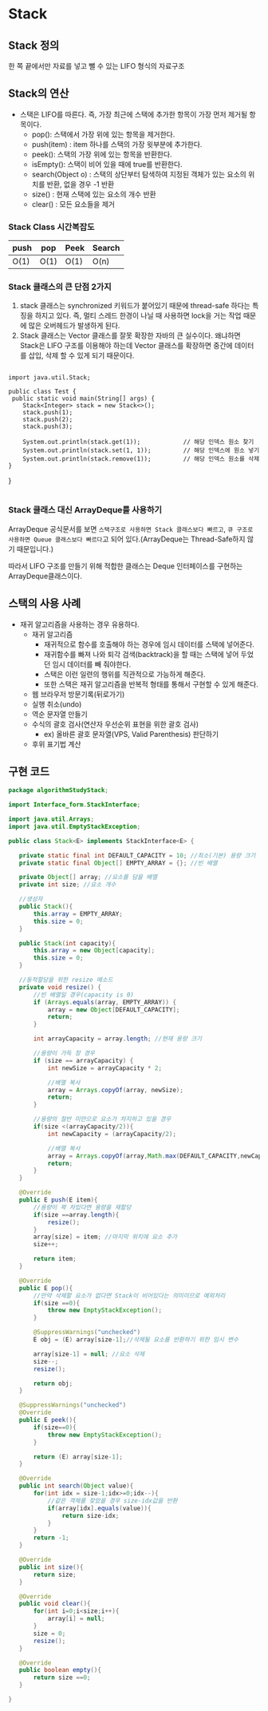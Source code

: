 # Stack
## Stack 정의
한 쪽 끝에서만 자료를 넣고 뺄 수 있는 LIFO 형식의 자료구조


## Stack의 연산
- 스택은 LIFO를 따른다. 즉, 가장 최근에 스택에 추가한 항목이 가장 먼저 제거될 항목이다.
  - pop(): 스택에서 가장 위에 있는 항목을 제거한다. 
  - push(item) : item 하나를 스택의 가장 윗부분에 추가한다.
  - peek(): 스택의 가장 위에 있는 항목을 반환한다.
  - isEmpty(): 스택이 비어 있을 때에 true를 반환한다.
  - search(Object o) : 스택의 상단부터 탐색하여 지정된 객체가 있는 요소의 위치를 반환, 없을 경우 -1 반환
  - size() : 현재 스택에 있는 요소의 개수 반환
  - clear() : 모든 요소들을 제거
  
### Stack Class 시간복잡도
| push | pop  | Peek | Search |
|------|------|------|--------|
| O(1) | O(1) | O(1) | O(n)   |

### Stack 클래스의 큰 단점 2가지
1. stack 클래스는 synchronized 키워드가 붙어있기 때문에 thread-safe 하다는 특징을 하지고 있다. 즉, 멀티 스레드 한경이 나닐 때 사용하면 lock을 거는 작업 때문에 많은 오버헤드가 발생하게 된다.
2. Stack 클래스는 Vector 클래스를 잘못 확장한 자바의 큰 실수이다. 왜냐하면 Stack은 LIFO 구조를 이용해야 하는데 Vector 클래스를 확장하면 중간에 데이터를 삽입, 삭제 할 수 있게 되기 때문이다.
> ```java
 	import java.util.Stack;
> 
 	public class Test {
     public static void main(String[] args) {
        Stack<Integer> stack = new Stack<>();
        stack.push(1);
        stack.push(2);
        stack.push(3);
>
        System.out.println(stack.get(1));            // 해당 인덱스 원소 찾기
        System.out.println(stack.set(1, 1));         // 해당 인덱스에 원소 넣기
        System.out.println(stack.remove(1));         // 해당 인덱스 원소를 삭제
    }
}
>```
  
  
### Stack 클래스 대신 ArrayDeque를 사용하기
ArrayDeque 공식문서를 보면 `스택구조로 사용하면 Stack 클래스보다 빠르고`, `큐 구조로 사용하면 Queue 클래스보다 빠르다`고 되어 있다.(ArrayDeque는 Thread-Safe하지 않기 때문입니다.)
  
따라서 LIFO 구조를 만들기 위해 적합한 클래스는 Deque 인터페이스를 구현하는 ArrayDeque클래스이다.


## 스택의 사용 사례
- 재귀 알고리즘을 사용하는 경우 유용하다.
  - 재귀 알고리즘
    - 재귀적으로 함수를 호출해야 하는 경우에 임시 데이터를 스택에 넣어준다.
    - 재귀함수를 빠져 나와 퇴각 검색(backtrack)을 할 때는 스택에 넣어 두었던 임시 데이터를 빼 줘야한다.
    - 스택은 이런 일련의 행위를 직관적으로 가능하게 해준다.
    - 또한 스택은 재귀 알고리즘을 반복적 형태를 통해서 구현할 수 있게 해준다.
  - 웹 브라우저 방문기록(뒤로가기)
  - 실행 취소(undo)
  - 역순 문자열 만들기
  - 수식의 괄호 검사(연산자 우선순위 표현을 위한 괄호 검사)
    - ex) 올바른 괄호 문자열(VPS, Valid Parenthesis) 판단하기
  - 후위 표기법 계산
  

  
  
## 구현 코드
  
 ```java
 package algorithmStudyStack;

import Interface_form.StackInterface;

import java.util.Arrays;
import java.util.EmptyStackException;

public class Stack<E> implements StackInterface<E> {

    private static final int DEFAULT_CAPACITY = 10; //최소(기본) 용량 크기
    private static final Object[] EMPTY_ARRAY = {}; //빈 배열

    private Object[] array; //요소를 담을 배열
    private int size; //요소 개수

    //생성자
    public Stack(){
        this.array = EMPTY_ARRAY;
        this.size = 0;
    }

    public Stack(int capacity){
        this.array = new Object[capacity];
        this.size = 0;
    }

    //동적할당을 위한 resize 메소드
    private void resize() {
        //빈 배열일 경우(capacity is 0)
        if (Arrays.equals(array, EMPTY_ARRAY)) {
            array = new Object[DEFAULT_CAPACITY];
            return;
        }

        int arrayCapacity = array.length; //현재 용량 크기

        //용량이 가득 창 경우
        if (size == arrayCapacity) {
            int newSize = arrayCapacity * 2;

            //배열 복사
            array = Arrays.copyOf(array, newSize);
            return;
        }

        //용량의 절반 미만으로 요소가 차지하고 있을 경우
        if(size <(arrayCapacity/2)){
            int newCapacity = (arrayCapacity/2);

            //배열 복사
            array = Arrays.copyOf(array,Math.max(DEFAULT_CAPACITY,newCapacity));
            return;
        }
    }

    @Override
    public E push(E item){
        //용량이 꽉 차있다면 용량을 재할당
        if(size ==array.length){
            resize();
        }
        array[size] = item; //마지막 위치에 요소 추가
        size++;

        return item;
    }

    @Override
    public E pop(){
        //만약 삭제할 요소가 없다면 Stack이 비어있다는 의미이므로 예외처리
        if(size ==0){
            throw new EmptyStackException();
        }

        @SuppressWarnings("unchecked")
        E obj = (E) array[size-1];//삭제될 요소를 반환하기 위한 임시 변수

        array[size-1] = null; //요소 삭제
        size--;
        resize();

        return obj;
    }

    @SuppressWarnings("unchecked")
    @Override
    public E peek(){
        if(size==0){
            throw new EmptyStackException();
        }

        return (E) array[size-1];
    }

    @Override
    public int search(Object value){
        for(int idx = size-1;idx>=0;idx--){
            //같은 객체를 찾았을 경우 size-idx값을 반환
            if(array[idx].equals(value)){
                return size-idx;
            }
        }
        return -1;
    }

    @Override
    public int size(){
        return size;
    }

    @Override
    public void clear(){
        for(int i=0;i<size;i++){
            array[i] = null;
        }
        size = 0;
        resize();
    }

    @Override
    public boolean empty(){
        return size ==0;
    }

}
```




